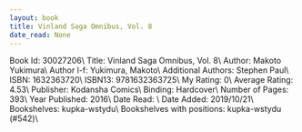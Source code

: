 ```yaml
---
layout: book
title: Vinland Saga Omnibus, Vol. 8
date_read: None
---
```


Book Id: 30027206\ 
Title: Vinland Saga Omnibus, Vol. 8\ 
Author: Makoto Yukimura\ 
Author l-f: Yukimura, Makoto\ 
Additional Authors: Stephen Paul\ 
ISBN: 1632363720\ 
ISBN13: 9781632363725\ 
My Rating: 0\ 
Average Rating: 4.53\ 
Publisher: Kodansha Comics\ 
Binding: Hardcover\ 
Number of Pages: 393\ 
Year Published: 2016\ 
Date Read: \ 
Date Added: 2019/10/21\ 
Bookshelves: kupka-wstydu\ 
Bookshelves with positions: kupka-wstydu (#542)\ 

